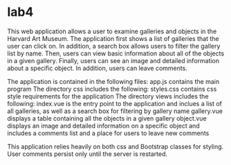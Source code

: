 # lab4

This web application allows a user to examine galleries and objects in the Harvard
Art Museum. The application first shows a list of galleries that the user can
click on. In addition, a search box allows users to filter the gallery list by
name. Then, users can view basic information about all of the objects in a given
gallery. Finally, users can see an image and detailed information about a
specific object. In addition, users can leave comments.

The application is contained in the following files:
app.js contains the main program
The directory css includes the following:
  styles.css contains css style requirements for the application
The directory views includes the following:
  index.vue is the entry point to the application and inclues a list of all
    galleries, as well as a search box for filtering by gallery name
  gallery.vue displays a table containing all the objects in a given gallery
  object.vue displays an image and detailed information on a specific object and
    includes a comments list and a place for users to leave new comments

This application relies heavily on both css and Bootstrap classes for styling.
User comments persist only until the server is restarted.

